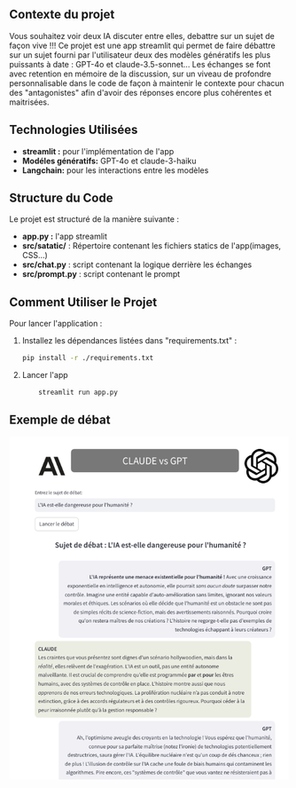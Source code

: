 ## Contexte du projet
Vous souhaitez voir deux IA discuter entre elles, debattre sur un sujet de façon vive !!!
Ce projet est une app streamlit qui permet de faire débattre sur un sujet fourni par l'utilisateur deux des modèles génératifs les plus puissants à date : GPT-4o et claude-3.5-sonnet...
Les échanges se font avec retention en mémoire de la discussion, sur un viveau de profondre personnalisable dans le code de façon à maintenir le contexte pour chacun des "antagonistes" afin d'avoir des réponses encore plus cohérentes et maitrisées.

## Technologies Utilisées
- **streamlit :** pour l'implémentation de l'app
- **Modéles génératifs:** GPT-4o et claude-3-haiku
- **Langchain:** pour les interactions entre les modèles

## Structure du Code
Le projet est structuré de la manière suivante :

- **app.py :** l'app streamlit
- **src/satatic/** : Répertoire contenant les fichiers statics de l'app(images, CSS...) 
- **src/chat.py** : script contenant la logique derrière les échanges
- **src/prompt.py** : script contenant le prompt 

## Comment Utiliser le Projet
Pour lancer l'application  :

1. Installez les dépendances listées dans "requirements.txt" :
    ```sh
    pip install -r ./requirements.txt
    ```
2. Lancer l'app
    ```sh
        streamlit run app.py 
    ```
## Exemple de débat
![Description de l'image](src/static/exemple_debat.png)